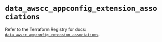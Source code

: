 # `data_awscc_appconfig_extension_associations`

Refer to the Terraform Registry for docs: [`data_awscc_appconfig_extension_associations`](https://registry.terraform.io/providers/hashicorp/awscc/0.70.0/docs/data-sources/appconfig_extension_associations).
